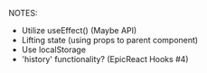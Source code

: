 NOTES:

- Utilize useEffect() (Maybe API)
- Lifting state (using props to parent component)
- Use localStorage
- 'history' functionality? (EpicReact Hooks #4)

